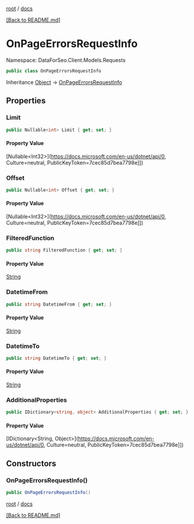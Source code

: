[root](./../ "root") / [docs](./ "docs")

[[Back to README.md]](./../README.md "[Back to README.md]")

# OnPageErrorsRequestInfo

Namespace: DataForSeo.Client.Models.Requests

```csharp
public class OnPageErrorsRequestInfo
```

Inheritance [Object](https://docs.microsoft.com/en-us/dotnet/api/Object) → [OnPageErrorsRequestInfo](./OnPageErrorsRequestInfo.md)

## Properties

### **Limit**

```csharp
public Nullable<int> Limit { get; set; }
```

#### Property Value

[Nullable&lt;Int32&gt;](https://docs.microsoft.com/en-us/dotnet/api/0, Culture=neutral, PublicKeyToken=7cec85d7bea7798e]])<br>

### **Offset**

```csharp
public Nullable<int> Offset { get; set; }
```

#### Property Value

[Nullable&lt;Int32&gt;](https://docs.microsoft.com/en-us/dotnet/api/0, Culture=neutral, PublicKeyToken=7cec85d7bea7798e]])<br>

### **FilteredFunction**

```csharp
public string FilteredFunction { get; set; }
```

#### Property Value

[String](https://docs.microsoft.com/en-us/dotnet/api/String)<br>

### **DatetimeFrom**

```csharp
public string DatetimeFrom { get; set; }
```

#### Property Value

[String](https://docs.microsoft.com/en-us/dotnet/api/String)<br>

### **DatetimeTo**

```csharp
public string DatetimeTo { get; set; }
```

#### Property Value

[String](https://docs.microsoft.com/en-us/dotnet/api/String)<br>

### **AdditionalProperties**

```csharp
public IDictionary<string, object> AdditionalProperties { get; set; }
```

#### Property Value

[IDictionary&lt;String, Object&gt;](https://docs.microsoft.com/en-us/dotnet/api/0, Culture=neutral, PublicKeyToken=7cec85d7bea7798e]])<br>

## Constructors

### **OnPageErrorsRequestInfo()**

```csharp
public OnPageErrorsRequestInfo()
```

[root](./../ "root") / [docs](./ "docs")

[[Back to README.md]](./../README.md "[Back to README.md]")